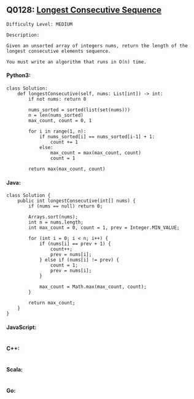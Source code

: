 ## Q0128: [Longest Consecutive Sequence](https://leetcode.com/problems/longest-consecutive-sequence/)

```
Difficulty Level: MEDIUM
```

```
Description:

Given an unsorted array of integers nums, return the length of the longest consecutive elements sequence.

You must write an algorithm that runs in O(n) time.
```

#### Python3:

```
class Solution:
    def longestConsecutive(self, nums: List[int]) -> int:
        if not nums: return 0
        
        nums_sorted = sorted(list(set(nums)))
        n = len(nums_sorted)
        max_count, count = 0, 1

        for i in range(1, n):
            if nums_sorted[i] == nums_sorted[i-1] + 1:
                count += 1
            else:
                max_count = max(max_count, count)
                count = 1

        return max(max_count, count)
```

#### Java:

```
class Solution {
    public int longestConsecutive(int[] nums) {
        if (nums == null) return 0;

        Arrays.sort(nums);
        int n = nums.length;
        int max_count = 0, count = 1, prev = Integer.MIN_VALUE;

        for (int i = 0; i < n; i++) {
            if (nums[i] == prev + 1) {
                count++;
                prev = nums[i];
            } else if (nums[i] != prev) {
                count = 1;
                prev = nums[i];
            }

            max_count = Math.max(max_count, count);
        }

        return max_count;
    }
}
```

#### JavaScript:

```

```

#### C++:

```

```

#### Scala:

```

```

#### Go:

```

```